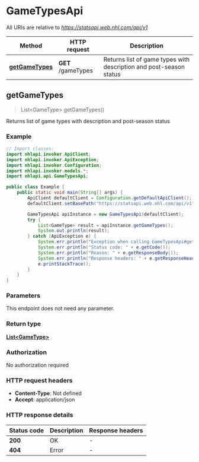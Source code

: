 # GameTypesApi

All URIs are relative to *https://statsapi.web.nhl.com/api/v1*

| Method | HTTP request | Description |
|------------- | ------------- | -------------|
| [**getGameTypes**](GameTypesApi.md#getGameTypes) | **GET** /gameTypes | Returns list of game types with description and post-season status |



## getGameTypes

> List&lt;GameType&gt; getGameTypes()

Returns list of game types with description and post-season status

### Example

```java
// Import classes:
import nhlapi.invoker.ApiClient;
import nhlapi.invoker.ApiException;
import nhlapi.invoker.Configuration;
import nhlapi.invoker.models.*;
import nhlapi.api.GameTypesApi;

public class Example {
    public static void main(String[] args) {
        ApiClient defaultClient = Configuration.getDefaultApiClient();
        defaultClient.setBasePath("https://statsapi.web.nhl.com/api/v1");

        GameTypesApi apiInstance = new GameTypesApi(defaultClient);
        try {
            List<GameType> result = apiInstance.getGameTypes();
            System.out.println(result);
        } catch (ApiException e) {
            System.err.println("Exception when calling GameTypesApi#getGameTypes");
            System.err.println("Status code: " + e.getCode());
            System.err.println("Reason: " + e.getResponseBody());
            System.err.println("Response headers: " + e.getResponseHeaders());
            e.printStackTrace();
        }
    }
}
```

### Parameters

This endpoint does not need any parameter.

### Return type

[**List&lt;GameType&gt;**](GameType.md)

### Authorization

No authorization required

### HTTP request headers

- **Content-Type**: Not defined
- **Accept**: application/json


### HTTP response details
| Status code | Description | Response headers |
|-------------|-------------|------------------|
| **200** | OK |  -  |
| **404** | Error |  -  |

